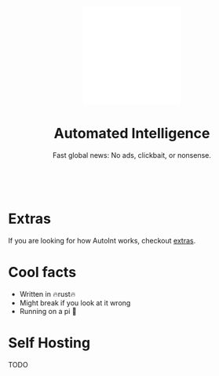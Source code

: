 <p align=center>
    <img src="static/logo.svg" width=200px>
</p>

<h1 align=center id="user-content-toc">Automated Intelligence</h1>
<p align=center>
    Fast global news: No ads, clickbait, or nonsense.
</p>

</br>
</br>
</br>

# Extras
If you are looking for how AutoInt works, checkout [extras](EXTRAS.md).

# Cool facts

- Written in 🔥rust🔥
- Might break if you look at it wrong
- Running on a pi 🥧

# Self Hosting

TODO